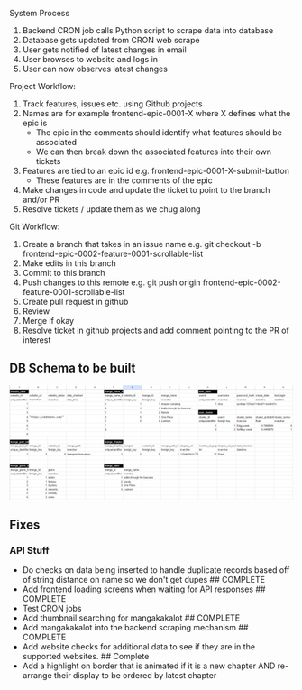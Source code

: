 System Process

1. Backend CRON job calls Python script to scrape data into database
2. Database gets updated from CRON web scrape
3. User gets notified of latest changes in email
4. User browses to website and logs in
5. User can now observes latest changes

Project Workflow:

1. Track features, issues etc. using Github projects
2. Names are for example frontend-epic-0001-X where X defines what the epic is
   - The epic in the comments should identify what features should be associated
   - We can then break down the associated features into their own tickets
3. Features are tied to an epic id e.g. frontend-epic-0001-X-submit-button
   - These features are in the comments of the epic
4. Make changes in code and update the ticket to point to the branch and/or PR
5. Resolve tickets / update them as we chug along

Git Workflow:

1. Create a branch that takes in an issue name e.g. git checkout -b frontend-epic-0002-feature-0001-scrollable-list
2. Make edits in this branch
3. Commit to this branch
4. Push changes to this remote e.g. git push origin frontend-epic-0002-feature-0001-scrollable-list
5. Create pull request in github
6. Review
7. Merge if okay
8. Resolve ticket in github projects and add comment pointing to the PR of interest

## DB Schema to be built

<div align="center">
    <img src="/assets/images/20231222_db_schema_v1.PNG?raw=true"</img> 
</div>

## Fixes

### API Stuff

- Do checks on data being inserted to handle duplicate records based off of string distance on name so we don't get dupes ## COMPLETE
- Add frontend loading screens when waiting for API responses ## COMPLETE
- Test CRON jobs
- Add thumbnail searching for mangakakalot ## COMPLETE
- Add mangakakalot into the backend scraping mechanism ## COMPLETE
- Add website checks for additional data to see if they are in the supported websites. ## Complete
- Add a highlight on border that is animated if it is a new chapter AND re-arrange their display to be ordered by latest chapter
